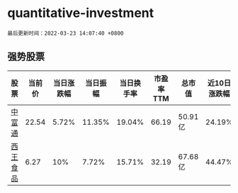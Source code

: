 # quantitative-investment

`最后更新时间：2022-03-23 14:07:40 +0800`

## 强势股票

|股票|当前价|当日涨跌幅|当日振幅|当日换手率|市盈率TTM|总市值|近10日涨跌幅|
|----|----|----|----|----|----|----|----|
|[中富通](https://xueqiu.com/S/SZ300560)|22.54|5.72%|11.35%|19.04%|66.19|50.91亿|24.19%|
|[西王食品](https://xueqiu.com/S/SZ000639)|6.27|10%|7.72%|15.71%|32.19|67.68亿|44.47%|
